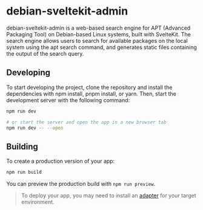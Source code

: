 # debian-sveltekit-admin

debian-sveltekit-admin is a web-based search engine for APT (Advanced Packaging Tool) on Debian-based Linux systems, built with SvelteKit. The search engine allows users to search for available packages on the local system using the apt search command, and generates static files containing the output of the search query.

## Developing

To start developing the project, clone the repository and install the dependencies with npm install, pnpm install, or yarn. Then, start the development server with the following command:

```bash
npm run dev

# or start the server and open the app in a new browser tab
npm run dev -- --open
```

## Building

To create a production version of your app:

```bash
npm run build
```

You can preview the production build with `npm run preview`.

> To deploy your app, you may need to install an [adapter](https://kit.svelte.dev/docs/adapters) for your target environment.
